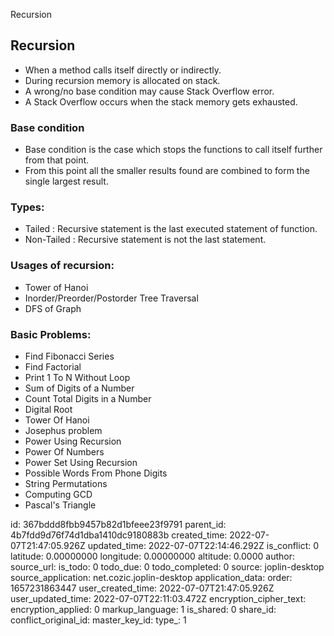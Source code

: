 Recursion

## Recursion
+ When a method calls itself directly or indirectly.
+ During recursion memory is allocated on stack.
+ A wrong/no base condition may cause Stack Overflow error.
+ A Stack Overflow occurs when the stack memory gets exhausted.

### Base condition
+ Base condition is the case which stops the functions to call itself further from that point. 
+ From this point all the smaller results found are combined to form the single largest result.

### Types:
+ Tailed : Recursive statement is the last executed statement of function.
+ Non-Tailed : Recursive statement is not the last statement.

### Usages of recursion:
+ Tower of Hanoi
+ Inorder/Preorder/Postorder Tree Traversal
+ DFS of Graph


### Basic Problems:
+ Find Fibonacci Series
+ Find Factorial
+ Print 1 To N Without Loop
+ Sum of Digits of a Number
+ Count Total Digits in a Number
+ Digital Root
+ Tower Of Hanoi
+ Josephus problem
+ Power Using Recursion
+ Power Of Numbers
+ Power Set Using Recursion
+ Possible Words From Phone Digits
+ String Permutations
+ Computing GCD
+ Pascal's Triangle

id: 367bddd8fbb9457b82d1bfeee23f9791
parent_id: 4b7fdd9d76f74d1dba1410dc9180883b
created_time: 2022-07-07T21:47:05.926Z
updated_time: 2022-07-07T22:14:46.292Z
is_conflict: 0
latitude: 0.00000000
longitude: 0.00000000
altitude: 0.0000
author: 
source_url: 
is_todo: 0
todo_due: 0
todo_completed: 0
source: joplin-desktop
source_application: net.cozic.joplin-desktop
application_data: 
order: 1657231863447
user_created_time: 2022-07-07T21:47:05.926Z
user_updated_time: 2022-07-07T22:11:03.472Z
encryption_cipher_text: 
encryption_applied: 0
markup_language: 1
is_shared: 0
share_id: 
conflict_original_id: 
master_key_id: 
type_: 1